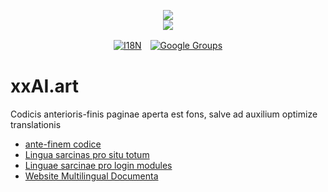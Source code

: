 <p align="center"><a href="https://xxai.art"><img src="https://cdn.jsdelivr.net/gh/xxai-art/doc/logo.svg"/></a><br/><a href="https://xxai.art"><img src="https://cdn.jsdelivr.net/gh/xxai-art/doc/xxai.svg"/></a></p><p align="center"><a href="https://github.com/xxai-art/doc#readme"><img alt="I18N" src="https://cdn.jsdelivr.net/gh/wactax/img/t.svg"/></a>　<a href="https://groups.google.com/u/0/g/xxai-art"><img alt="Google Groups" src="https://cdn.jsdelivr.net/gh/wactax/img/g-groups.svg"/></a></p>

# xxAI.art

Codicis anterioris-finis paginae aperta est fons, salve ad auxilium optimize translationis

* [ante-finem codice](https://github.com/xxai-art/web)
* [Lingua sarcinas pro situ totum](https://github.com/xxai-art/web/tree/main/i18n)
* [Linguae sarcinae pro login modules](https://github.com/wacpkg/user/tree/main/ui.i18n)
* [Website Multilingual Documenta](https://github.com/xxai-doc)
